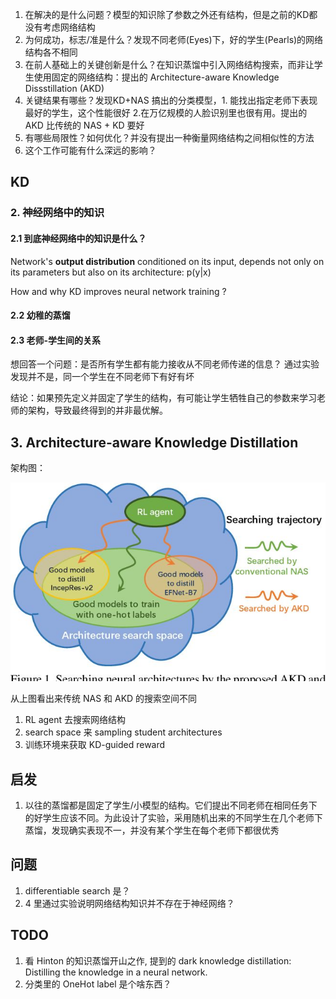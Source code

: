 1. 在解决的是什么问题？模型的知识除了参数之外还有结构，但是之前的KD都没有考虑网络结构
2. 为何成功，标志/准是什么？发现不同老师(Eyes)下，好的学生(Pearls)的网络结构各不相同
3. 在前人基础上的关键创新是什么？在知识蒸馏中引入网络结构搜索，而非让学生使用固定的网络结构：提出的 Architecture-aware Knowledge Dissstillation (AKD)
4. 关键结果有哪些？发现KD+NAS 搞出的分类模型，1. 能找出指定老师下表现最好的学生，这个性能很好 2.在万亿规模的人脸识别里也很有用。提出的 AKD 比传统的 NAS + KD 要好
5. 有哪些局限性？如何优化？并没有提出一种衡量网络结构之间相似性的方法
6. 这个工作可能有什么深远的影响？


## KD
### 2. 神经网络中的知识
#### 2.1 到底神经网络中的知识是什么？
Network's **output distribution** conditioned on its input, depends not only on its parameters but also on its architecture: p(y|x)

How and why KD improves neural network training ?
#### 2.2 幼稚的蒸馏


#### 2.3 老师-学生间的关系
想回答一个问题：是否所有学生都有能力接收从不同老师传递的信息？
通过实验发现并不是，同一个学生在不同老师下有好有坏

结论：如果预先定义并固定了学生的结构，有可能让学生牺牲自己的参数来学习老师的架构，导致最终得到的并非最优解。

 
## 3. Architecture-aware Knowledge Distillation
架构图：

![](./imgs/akd.jpeg)

从上图看出来传统 NAS 和 AKD 的搜索空间不同

1. RL agent 去搜索网络结构
2. search space 来 sampling student architectures
3. 训练环境来获取 KD-guided reward


## 启发
1. 以往的蒸馏都是固定了学生/小模型的结构。它们提出不同老师在相同任务下的好学生应该不同。为此设计了实验，采用随机出来的不同学生在几个老师下蒸馏，发现确实表现不一，并没有某个学生在每个老师下都很优秀

## 问题
1. differentiable search 是？
2. 4 里通过实验说明网络结构知识并不存在于神经网络？

## TODO
1. 看 Hinton 的知识蒸馏开山之作, 提到的 dark knowledge distillation: Distilling the knowledge in a neural network.
2. 分类里的 OneHot label 是个啥东西？

